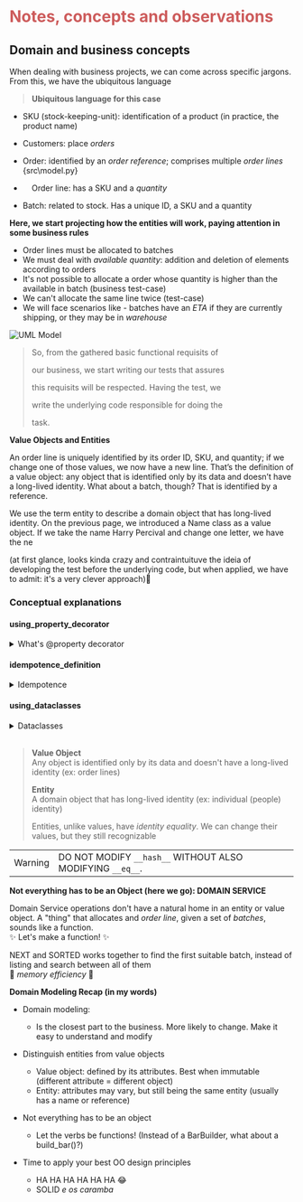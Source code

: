 <font color="indianred">

# Notes, concepts and observations

</font>

## Domain and business concepts

When dealing with business projects, we can come across specific jargons. From this, we have the ubiquitous language

> **Ubiquitous language for this case**

- SKU (stock-keeping-unit): identification of a product (in practice, the product name)

- Customers: place *orders*

- Order: identified by an *order reference*; comprises multiple *order lines* {src\model.py}

- &nbsp;&nbsp;&nbsp;&nbsp;Order line: has a SKU and a *quantity*

- Batch: related to stock. Has a unique ID, a SKU and a quantity

**Here, we start projecting how the entities will work, paying attention in some business rules**

- Order lines must be allocated to batches
- We must deal with *available quantity*: addition and deletion of elements according to orders
- It's not possible to allocate a order whose quantity is higher than the available in batch (business test-case)
- We can't allocate the same line twice (test-case)
- We will face scenarios like - batches have an *ETA* if they are currently shipping, or they may be in *warehouse*

![UML Model ](image.png)


> So, from the gathered basic functional requisits of 
>
> our business, we start writing our tests that assures 
>
> this requisits will be respected. Having the test, we 
>
> write the underlying code responsible for doing the 
>
> task.

**Value Objects and Entities**

An order line is uniquely identified by its order ID, SKU, and quantity; if we change one of those values, we now have a new line. That’s the definition of a value object: any object that is identified only by its data and doesn’t have a long-lived identity. What about a batch, though? That is identified by a reference.

We use the term entity to describe a domain object that has long-lived identity. On the previous page, we introduced a Name class as a value object. If we take the name Harry Percival and change one letter, we have the ne


<p>
(at first glance, looks kinda crazy and contraintuituve the ideia of developing the test before the underlying code, but when applied, we have to admit: it's a very clever approach)🤪
</p>

### Conceptual explanations

#### using_property_decorator
<details>
    <summary>What's @property decorator</summary>
    
    The @property decorator is a built-in construct in Python that provides a concise way to define properties in classes. It essentially creates a getter method that behaves like an attribute when accessed. Here's a breakdown of its functionality:

    Functionality:

    Transforms a Method into an Attribute: When you apply @property to a method within a class, it alters how that method is invoked. Instead of calling it like a regular method with parentheses, you can access it directly using dot notation, just like an attribute.

    Getters and Setters (Optional): The @property decorator can also be used in conjunction with the @setter.setter and @deleter.deleter decorators to define setter and deleter methods for the property. These methods control how the property's value can be set and deleted, respectively.

</details>

#### idempotence_definition
<details>
    <summary>Idempotence</summary>
    Idempotence is a property of certain operations or actions that ensures they can be applied multiple times without changing the outcome, beyond the initial application. In simpler terms, performing an idempotent operation multiple times has the same effect as performing it just once.
</details>

#### using_dataclasses
<details>
    <summary>Dataclasses</summary>
    Whenever we have a business concept that has data but no identity, we often choose to represent it using the *Value Object* pattern. A value object is any domain objet that is uniquely identified by the data it holds; we usually make them immutable:

<code>
    @dataclass(frozen=True)
    class OrderLine:
        orderid: OrderReference
        sku: ProductReference
        qty: Quantity
</code>
</details>
<br>

>
>**Value Object**<br>
>Any object is identified only by its data and doesn't have a long-lived identity (ex: order lines)
>
>**Entity**<br>
> A domain object that has long-lived identity (ex: individual (people) identity)
>
> Entities, unlike values, have *identity equality*. We can change their values, but they still recognizable


<div class="admonitionblock warning">
<table>
<tr>
<td class="icon">
<div class="title">Warning</div>
</td>
<td class="content">
    DO NOT MODIFY <code>__hash__</code>
    WITHOUT ALSO MODIFYING <code>__eq__</code>.     
</td>
</tr>
</table>
</div>
</div>
</div>

**Not everything has to be an Object (here we go): DOMAIN SERVICE**

Domain Service operations don't have a natural home in an entity or value object.
A "thing" that allocates and *order line*, given a set of *batches*, sounds like a function.<br>
:sparkles: Let's make a function! :sparkles:

NEXT and SORTED works together to find the first suitable batch, instead of listing and search between all of them<br>
:elephant: *memory efficiency* :elephant:

**Domain Modeling Recap (in my words)**

- Domain modeling:
  - Is the closest part to the business. More likely to change. Make it easy to understand and modify
  
- Distinguish entities from value objects
  - Value object: defined by its attributes. Best when immutable (different attribute = different object)
  - Entity: attributes may vary, but still being the same entity (usually has a name or reference)

- Not everything has to be an object
  - Let the verbs be functions! (Instead of a BarBuilder, what about a build_bar()?)

- Time to apply your best OO design principles
  - HA HA HA HA HA HA :joy:
  - SOLID *e os caramba*